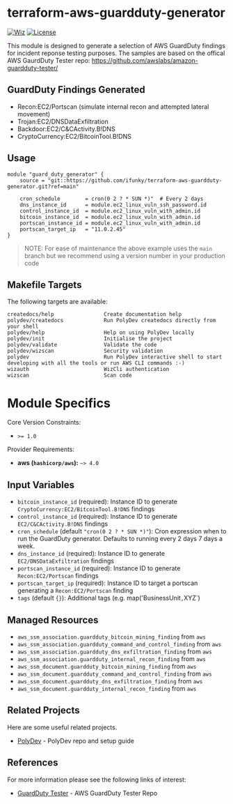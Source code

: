

# terraform-aws-guardduty-generator
 [![Wiz](https://img.shields.io/badge/Wiz%20Security-green)](https://www.wiz.io/solutions/iac) [![License](https://img.shields.io/badge/License-Apache%202.0-blue.svg)](https://opensource.org/licenses/Apache-2.0)

This module is designed to generate a selection of AWS GuardDuty findings for incident reponse testing purposes.  The samples are based on the offical AWS GaurdDuty Tester
repo: https://github.com/awslabs/amazon-guardduty-tester/

## GuardDuty Findings Generated
- Recon:EC2/Portscan (simulate internal recon and attempted lateral movement)
- Trojan:EC2/DNSDataExfiltration
- Backdoor:EC2/C&CActivity.B!DNS
- CryptoCurrency:EC2/BitcoinTool.B!DNS



## Usage
```hcl
module "guard_duty_generator" {
    source = "git::https://github.com/ifunky/terraform-aws-guardduty-generator.git?ref=main"

    cron_schedule        = cron(0 2 ? * SUN *)"  # Every 2 days
    dns_instance_id      = module.ec2_linux_vuln_ssh_password.id
    control_instance_id  = module.ec2_linux_vuln_with_admin.id
    bitcoin_instance_id  = module.ec2_linux_vuln_with_admin.id
    portscan_instance_id = module.ec2_linux_vuln_with_admin.id
    portscan_target_ip   = "11.0.2.45"
}  

```
> NOTE: For ease of maintenance the above example uses the `main` branch but we recommend using a version number in your production code


## Makefile Targets
The following targets are available: 

```
createdocs/help                Create documentation help
polydev/createdocs             Run PolyDev createdocs directly from your shell
polydev/help                   Help on using PolyDev locally
polydev/init                   Initialise the project
polydev/validate               Validate the code
polydev/wizscan                Security validation
polydev                        Run PolyDev interactive shell to start developing with all the tools or run AWS CLI commands :-)
wizauth                        WizCli authentication
wizscan                        Scan code
```
# Module Specifics

Core Version Constraints:
* `>= 1.0`

Provider Requirements:
* **aws (`hashicorp/aws`):** `~> 4.0`

## Input Variables
* `bitcoin_instance_id` (required): Instance ID to generate `CryptoCurrency:EC2/BitcoinTool.B!DNS` findings
* `control_instance_id` (required): Instance ID to generate `EC2/C&CActivity.B!DNS` findings
* `cron_schedule` (default `"cron(0 2 ? * SUN *)"`): Cron expression when to run the GuardDuty generator.  Defaults to running every 2 days 7 days a week.
* `dns_instance_id` (required): Instance ID to generate `EC2/DNSDataExfiltration` findings
* `portscan_instance_id` (required): Instance ID to generate `Recon:EC2/Portscan` findings
* `portscan_target_ip` (required): Instance ID to target a portscan generating a `Recon:EC2/Portscan` finding
* `tags` (default `{}`): Additional tags (e.g. map('BusinessUnit`,`XYZ`)

## Managed Resources
* `aws_ssm_association.guardduty_bitcoin_mining_finding` from `aws`
* `aws_ssm_association.guardduty_command_and_control_finding` from `aws`
* `aws_ssm_association.guardduty_dns_exfiltration_finding` from `aws`
* `aws_ssm_association.guardduty_internal_recon_finding` from `aws`
* `aws_ssm_document.guardduty_bitcoin_mining_finding` from `aws`
* `aws_ssm_document.guardduty_command_and_control_finding` from `aws`
* `aws_ssm_document.guardduty_dns_exfiltration_finding` from `aws`
* `aws_ssm_document.guardduty_internal_recon_finding` from `aws`




## Related Projects

Here are some useful related projects.

- [PolyDev](https://github.com/ifunky/polydev) - PolyDev repo and setup guide





## References

For more information please see the following links of interest: 

- [GuardDuty Tester](https://github.com/awslabs/amazon-guardduty-tester/) - AWS GuardDuty Tester Repo


